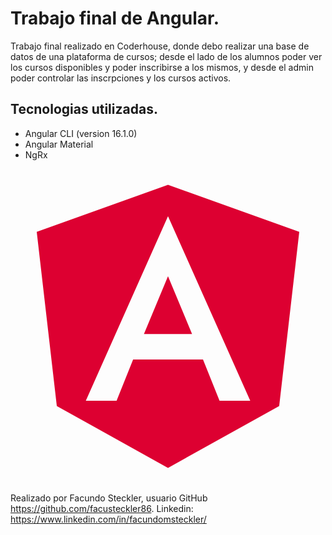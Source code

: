 # Trabajo final de Angular.

Trabajo final realizado en Coderhouse, donde debo realizar una base de datos de una plataforma de cursos; desde el lado de los alumnos poder ver los cursos disponibles y poder inscribirse a los mismos, y desde el admin poder controlar las inscrpciones y los cursos activos.

## Tecnologias utilizadas.

- Angular CLI (version 16.1.0)
- Angular Material
- NgRx


<?xml version="1.0" ?><!DOCTYPE svg  PUBLIC '-//W3C//DTD SVG 1.1//EN'  'http://www.w3.org/Graphics/SVG/1.1/DTD/svg11.dtd'><svg height="512px" style="enable-background:new 0 0 512 512;" version="1.1" viewBox="0 0 512 512" width="512px" xml:space="preserve" xmlns="http://www.w3.org/2000/svg" xmlns:xlink="http://www.w3.org/1999/xlink"><g id="_x32_1-angular"><g><path d="M216.879,268.426h78.241L256,174.372L216.879,268.426L216.879,268.426z M256,26.001L42.635,102.395    l32.652,283.081L256,485.999l180.712-100.523l32.653-283.081L256,26.001z M389.688,376.957h-49.904l-26.9-67.153H199.321    l-26.903,67.153h-50.003L256,76.827L389.688,376.957z" style="fill:#DD0031;"/></g></g><g id="Layer_1"/></svg>

Realizado por Facundo Steckler, usuario GitHub https://github.com/facusteckler86.
Linkedin: https://www.linkedin.com/in/facundomsteckler/
